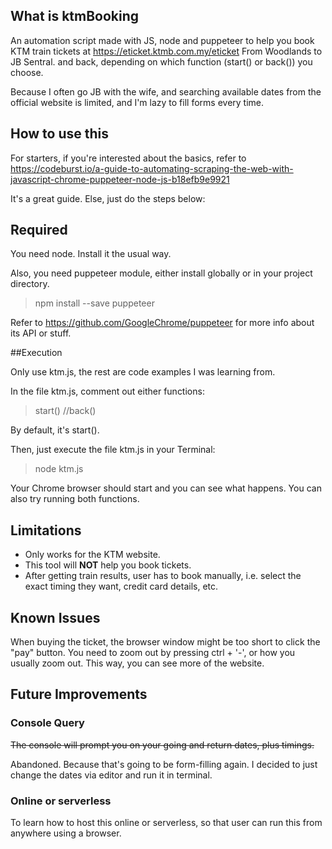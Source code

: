 ## What is ktmBooking

An automation script made with JS, node and puppeteer to help you book KTM train tickets at https://eticket.ktmb.com.my/eticket From Woodlands to JB Sentral. and back, depending on which function (start() or back()) you choose.

Because I often go JB with the wife, and searching available dates from the official website is limited, and I'm lazy to fill forms every time.


## How to use this

For starters, if you're interested about the basics, refer to https://codeburst.io/a-guide-to-automating-scraping-the-web-with-javascript-chrome-puppeteer-node-js-b18efb9e9921

It's a great guide. Else, just do the steps below:

## Required

You need node. Install it the usual way.

Also, you need puppeteer module, either install globally or in your project directory. 
>npm install --save puppeteer

Refer to https://github.com/GoogleChrome/puppeteer for more info about its API or stuff.

##Execution

Only use ktm.js, the rest are code examples I was learning from.

In the file ktm.js, comment out either functions: 
> start()
> //back()

By default, it's start().

Then, just execute the file ktm.js in your Terminal: 
>node ktm.js

Your Chrome browser should start and you can see what happens. You can also try running both functions. 

## Limitations

- Only works for the KTM website.
- This tool will **NOT** help you book tickets.
- After getting train results, user has to book manually, i.e. select the exact timing they want, credit card details, etc.

## Known Issues

When buying the ticket, the browser window might be too short to click the "pay" button.
You need to zoom out by pressing ctrl + '-', or how you usually zoom out.
This way, you can see more of the website.


## Future Improvements


### Console Query
~~The console will prompt you on your going and return dates, plus timings.~~

Abandoned. Because that's going to be form-filling again. I decided to just change the dates via editor and run it in terminal.


### Online or serverless

To learn how to host this online or serverless, so that user can run this from anywhere using a browser. 


